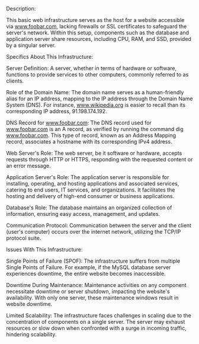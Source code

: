 Description:

This basic web infrastructure serves as the host for a website accessible via www.foobar.com, lacking firewalls or SSL certificates to safeguard the server's network. Within this setup, components such as the database and application server share resources, including CPU, RAM, and SSD, provided by a singular server.

Specifics About This Infrastructure:

Server Definition:
A server, whether in terms of hardware or software, functions to provide services to other computers, commonly referred to as clients.

Role of the Domain Name:
The domain name serves as a human-friendly alias for an IP address, mapping to the IP address through the Domain Name System (DNS). For instance, www.wikipedia.org is easier to recall than its corresponding IP address, 91.198.174.192.

DNS Record for www.foobar.com:
The DNS record used for www.foobar.com is an A record, as verified by running the command dig www.foobar.com. This type of record, known as an Address Mapping record, associates a hostname with its corresponding IPv4 address.

Web Server's Role:
The web server, be it software or hardware, accepts requests through HTTP or HTTPS, responding with the requested content or an error message.

Application Server's Role:
The application server is responsible for installing, operating, and hosting applications and associated services, catering to end users, IT services, and organizations. It facilitates the hosting and delivery of high-end consumer or business applications.

Database's Role:
The database maintains an organized collection of information, ensuring easy access, management, and updates.

Communication Protocol:
Communication between the server and the client (user's computer) occurs over the internet network, utilizing the TCP/IP protocol suite.

Issues With This Infrastructure:

Single Points of Failure (SPOF):
The infrastructure suffers from multiple Single Points of Failure. For example, if the MySQL database server experiences downtime, the entire website becomes inaccessible.

Downtime During Maintenance:
Maintenance activities on any component necessitate downtime or server shutdown, impacting the website's availability. With only one server, these maintenance windows result in website downtime.

Limited Scalability:
The infrastructure faces challenges in scaling due to the concentration of components on a single server. The server may exhaust resources or slow down when confronted with a surge in incoming traffic, hindering scalability.